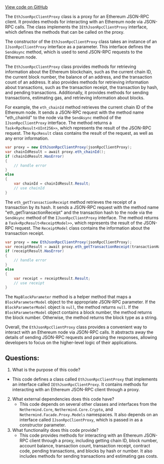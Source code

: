 [View code on GitHub](https://github.com/nethermindeth/nethermind/Nethermind.Facade/Proxy/EthJsonRpcClientProxy.cs)

The `EthJsonRpcClientProxy` class is a proxy for an Ethereum JSON-RPC client. It provides methods for interacting with an Ethereum node via JSON-RPC calls. The class implements the `IEthJsonRpcClientProxy` interface, which defines the methods that can be called on the proxy.

The constructor of the `EthJsonRpcClientProxy` class takes an instance of an `IJsonRpcClientProxy` interface as a parameter. This interface defines the `SendAsync` method, which is used to send JSON-RPC requests to the Ethereum node.

The `EthJsonRpcClientProxy` class provides methods for retrieving information about the Ethereum blockchain, such as the current chain ID, the current block number, the balance of an address, and the transaction count of an address. It also provides methods for retrieving information about transactions, such as the transaction receipt, the transaction by hash, and pending transactions. Additionally, it provides methods for sending transactions, estimating gas, and retrieving information about blocks.

For example, the `eth_chainId` method retrieves the current chain ID of the Ethereum node. It sends a JSON-RPC request with the method name "eth_chainId" to the node via the `SendAsync` method of the `IJsonRpcClientProxy` interface. The method returns a `Task<RpcResult<UInt256>>`, which represents the result of the JSON-RPC request. The `RpcResult` class contains the result of the request, as well as any error information.

```csharp
var proxy = new EthJsonRpcClientProxy(jsonRpcClientProxy);
var chainIdResult = await proxy.eth_chainId();
if (chainIdResult.HasError)
{
    // handle error
}
else
{
    var chainId = chainIdResult.Result;
    // use chainId
}
```

The `eth_getTransactionReceipt` method retrieves the receipt of a transaction by its hash. It sends a JSON-RPC request with the method name "eth_getTransactionReceipt" and the transaction hash to the node via the `SendAsync` method of the `IJsonRpcClientProxy` interface. The method returns a `Task<RpcResult<ReceiptModel>>`, which represents the result of the JSON-RPC request. The `ReceiptModel` class contains the information about the transaction receipt.

```csharp
var proxy = new EthJsonRpcClientProxy(jsonRpcClientProxy);
var receiptResult = await proxy.eth_getTransactionReceipt(transactionHash);
if (receiptResult.HasError)
{
    // handle error
}
else
{
    var receipt = receiptResult.Result;
    // use receipt
}
```

The `MapBlockParameter` method is a helper method that maps a `BlockParameterModel` object to the appropriate JSON-RPC parameter. If the `BlockParameterModel` object is `null`, the method returns `null`. If the `BlockParameterModel` object contains a block number, the method returns the block number. Otherwise, the method returns the block type as a string.

Overall, the `EthJsonRpcClientProxy` class provides a convenient way to interact with an Ethereum node via JSON-RPC calls. It abstracts away the details of sending JSON-RPC requests and parsing the responses, allowing developers to focus on the higher-level logic of their applications.
## Questions: 
 1. What is the purpose of this code?
   - This code defines a class called `EthJsonRpcClientProxy` that implements an interface called `IEthJsonRpcClientProxy`. It contains methods for interacting with an Ethereum JSON-RPC client through a proxy.
2. What external dependencies does this code have?
   - This code depends on several other classes and interfaces from the `Nethermind.Core`, `Nethermind.Core.Crypto`, and `Nethermind.Facade.Proxy.Models` namespaces. It also depends on an interface called `IJsonRpcClientProxy`, which is passed in as a constructor parameter.
3. What functionality does this code provide?
   - This code provides methods for interacting with an Ethereum JSON-RPC client through a proxy, including getting chain ID, block number, account balance, transaction count, transaction receipt, contract code, pending transactions, and blocks by hash or number. It also includes methods for sending transactions and estimating gas costs.